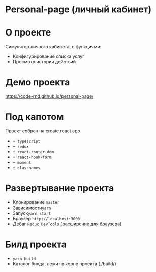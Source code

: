 # Personal-page (личный кабинет)

# О проекте
Симулятор личного кабинета, с функциями: <br>
<ul>
 <li>Конфигурирование списка услуг </li>
 <li>Просмотр истории действий </li>
</ul>

# Демо проекта
 https://code-rnd.github.io/personal-page/

# Под капотом
Проект собран на create react app
<ul>
  <li><code>+ typescript</code></li>
  <li><code>+ redux</code></li>
  <li><code>+ react-router-dom</code></li>
  <li><code>+ react-hook-form</code></li>
  <li><code>+ moment</code></li>
  <li><code>+ classnames</code></li>
</ul>

# Развертывание проекта
<ul>
  <li>Клонирование <code>master</code></li>
  <li>Зависимости<code>yarn</code></li>
  <li>Запуск<code>yarn start</code></li>
  <li>Браузер <code>http://localhost:3000</code></li>
  <li>Дебаг <code>Redux DevTools</code> (расширение для браузера)</li>
 </ul>
 
 # Билд проекта
 <ul>
  <li><code>yarn build</code></li>
  <li>Каталог билда, лежит в корне проекта (./build/)</li>
 </ul>
